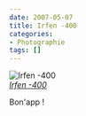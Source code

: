 ```yaml
---
date: 2007-05-07
title: Irfen -400
categories:
- Photographie
tags: []
---
```

<p>
<img src="https://farm1.static.flickr.com/221/488808306_4a74428a2b.jpg" alt="Irfen -400" /><br /><i><a href="https://www.flickr.com/photos/alienlebarge/488808306/" title="photo sharing">Irfen -400</a></i>
</p>

<p>
	Bon'app !
</p>
